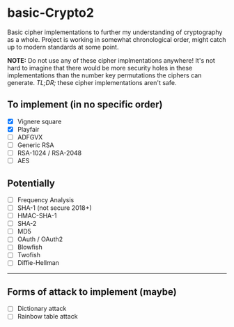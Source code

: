 # basic-Crypto2
Basic cipher implementations to further my understanding of cryptography as a whole. Project is working in somewhat chronological order, might catch up to modern standards at some point.

**NOTE:** Do not use any of these cipher implmentations anywhere! It's not hard to imagine that there would be more security holes in these implementations than the number key permutations the ciphers can generate. *TL;DR;* these cipher implementations aren't safe.

## To implement (in no specific order)

- [x] Vignere square
- [x] Playfair
- [ ] ADFGVX
- [ ] Generic RSA
- [ ] RSA-1024 / RSA-2048
- [ ] AES

## Potentially
- [ ] Frequency Analysis
- [ ] SHA-1 (not secure 2018+)
- [ ] HMAC-SHA-1
- [ ] SHA-2
- [ ] MD5
- [ ] OAuth / OAuth2
- [ ] Blowfish
- [ ] Twofish
- [ ] Diffie-Hellman

---

## Forms of attack to implement (maybe)

- [ ] Dictionary attack
- [ ] Rainbow table attack

